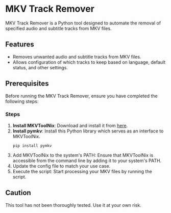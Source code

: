 # MKV Track Remover

MKV Track Remover is a Python tool designed to automate the removal of specified audio and subtitle tracks from MKV files.

## Features

- Removes unwanted audio and subtitle tracks from MKV files.
- Allows configuration of which tracks to keep based on language, default status, and other settings.

## Prerequisites

Before running the MKV Track Remover, ensure you have completed the following steps:

### Steps
1. **Install MKVToolNix**: Download and install it from [here](https://mkvtoolnix.download/).
2. **Install pymkv**: Install this Python library which serves as an interface to MKVToolNix.
   ```
   pip install pymkv
   ```
4. Add MKVToolNix to the system's PATH: Ensure that MKVToolNix is accessible from the command line by adding it to your system's PATH.
5. Update the config file to match your use case.
6. Execute the script: Start processing your MKV files by running the script.

## Caution
This tool has not been thoroughly tested. Use it at your own risk.
